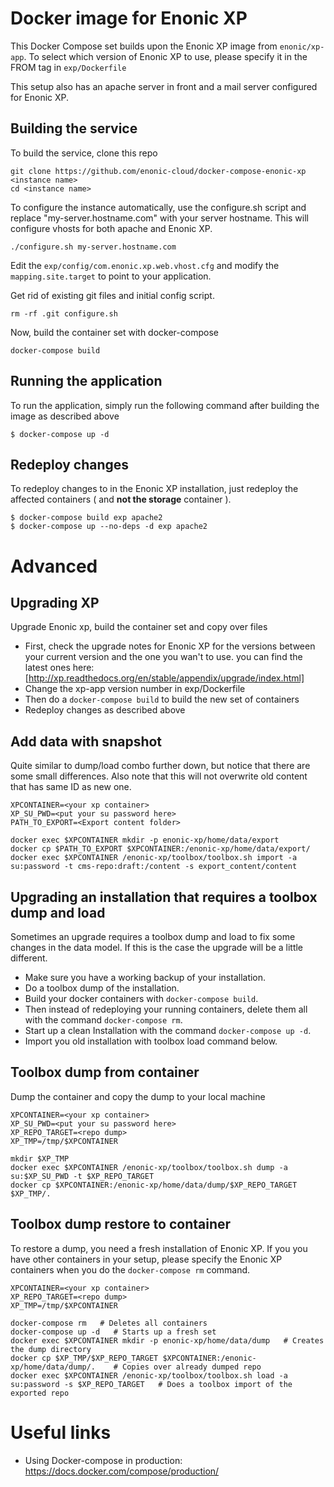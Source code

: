 # Docker image for Enonic XP
This Docker Compose set builds upon the Enonic XP image from `enonic/xp-app`. To select which version of Enonic XP to use, please specify it in the  FROM tag in `exp/Dockerfile`

This setup also has an apache server in front and a mail server configured for Enonic XP.

## Building the service
To build the service, clone this repo
```
git clone https://github.com/enonic-cloud/docker-compose-enonic-xp <instance name>
cd <instance name>
```

To configure the instance automatically, use the configure.sh script and replace "my-server.hostname.com" with your server hostname. This will configure vhosts for both apache and Enonic XP.
```
./configure.sh my-server.hostname.com
```

Edit the `exp/config/com.enonic.xp.web.vhost.cfg` and modify the `mapping.site.target` to point to your application.

Get rid of existing git files and initial config script.
````
rm -rf .git configure.sh
````


Now, build the container set with docker-compose
```
docker-compose build
```

## Running the application
To run the application, simply run the following command after building the image as described above
```
$ docker-compose up -d
```

## Redeploy changes
To redeploy changes to in the Enonic XP installation, just redeploy the affected containers ( and **not the storage** container ).
```
$ docker-compose build exp apache2
$ docker-compose up --no-deps -d exp apache2
```

# Advanced

## Upgrading XP
Upgrade Enonic xp, build the container set and copy over files
- First, check the upgrade notes for Enonic XP for the versions between your current version and the one you wan't to use. you can find the latest ones here: [http://xp.readthedocs.org/en/stable/appendix/upgrade/index.html]
- Change the xp-app version number in exp/Dockerfile
- Then do a `docker-compose build` to build the new set of containers
- Redeploy changes as described above

## Add data with snapshot
Quite similar to dump/load combo further down, but notice that there are some small differences.
Also note that this will not overwrite old content that has same ID as new one.
```
XPCONTAINER=<your xp container>
XP_SU_PWD=<put your su password here>
PATH_TO_EXPORT=<Export content folder>

docker exec $XPCONTAINER mkdir -p enonic-xp/home/data/export
docker cp $PATH_TO_EXPORT $XPCONTAINER:/enonic-xp/home/data/export/
docker exec $XPCONTAINER /enonic-xp/toolbox/toolbox.sh import -a su:password -t cms-repo:draft:/content -s export_content/content
```

## Upgrading an installation that requires a toolbox dump and load
Sometimes an upgrade requires a toolbox dump and load to fix some changes in the data model. If this is the case the upgrade will be a little different.
- Make sure you have a working backup of your installation.
- Do a toolbox dump of the installation.
- Build your docker containers with `docker-compose build`.
- Then instead of redeploying your running containers, delete them all with the command `docker-compose rm`.
- Start up a clean Installation with the command `docker-compose up -d`.
- Import you old installation with toolbox load command below.

## Toolbox dump from container
Dump the container and copy the dump to your local machine
```
XPCONTAINER=<your xp container>
XP_SU_PWD=<put your su password here>
XP_REPO_TARGET=<repo dump>
XP_TMP=/tmp/$XPCONTAINER

mkdir $XP_TMP
docker exec $XPCONTAINER /enonic-xp/toolbox/toolbox.sh dump -a su:$XP_SU_PWD -t $XP_REPO_TARGET
docker cp $XPCONTAINER:/enonic-xp/home/data/dump/$XP_REPO_TARGET $XP_TMP/.
```

## Toolbox dump restore to container
To restore a dump, you need a fresh installation of Enonic XP. If you you have other containers in your setup, please specify the Enonic XP containers when you do the `docker-compose rm` command.
```
XPCONTAINER=<your xp container>
XP_REPO_TARGET=<repo dump>
XP_TMP=/tmp/$XPCONTAINER

docker-compose rm   # Deletes all containers
docker-compose up -d   # Starts up a fresh set
docker exec $XPCONTAINER mkdir -p enonic-xp/home/data/dump   # Creates the dump directory
docker cp $XP_TMP/$XP_REPO_TARGET $XPCONTAINER:/enonic-xp/home/data/dump/.    # Copies over already dumped repo
docker exec $XPCONTAINER /enonic-xp/toolbox/toolbox.sh load -a su:password -s $XP_REPO_TARGET   # Does a toolbox import of the exported repo
```

# Useful links
- Using Docker-compose in production: https://docs.docker.com/compose/production/
